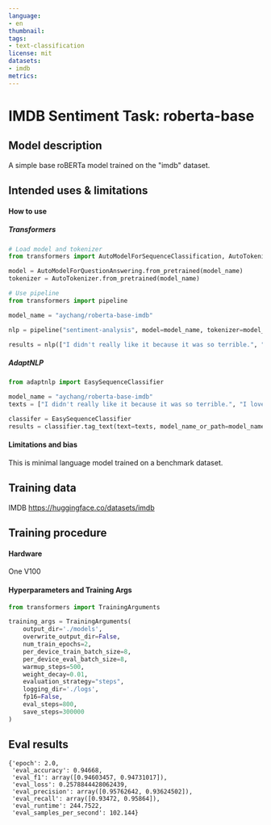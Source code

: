 ```yaml
---
language: 
- en
thumbnail: 
tags:
- text-classification
license: mit
datasets:
- imdb
metrics:
---
```


# IMDB Sentiment Task: roberta-base 

## Model description

A simple base roBERTa model trained on the "imdb" dataset.

## Intended uses & limitations

#### How to use

##### Transformers

```python
# Load model and tokenizer
from transformers import AutoModelForSequenceClassification, AutoTokenizer

model = AutoModelForQuestionAnswering.from_pretrained(model_name)
tokenizer = AutoTokenizer.from_pretrained(model_name)

# Use pipeline
from transformers import pipeline

model_name = "aychang/roberta-base-imdb"

nlp = pipeline("sentiment-analysis", model=model_name, tokenizer=model_name)

results = nlp(["I didn't really like it because it was so terrible.", "I love how easy it is to watch and get good results."])
```

##### AdaptNLP

```python
from adaptnlp import EasySequenceClassifier

model_name = "aychang/roberta-base-imdb"
texts = ["I didn't really like it because it was so terrible.", "I love how easy it is to watch and get good results."]

classifer = EasySequenceClassifier
results = classifier.tag_text(text=texts, model_name_or_path=model_name, mini_batch_size=2)
```

#### Limitations and bias

This is minimal language model trained on a benchmark dataset.

## Training data

IMDB https://huggingface.co/datasets/imdb

## Training procedure

#### Hardware
One V100

#### Hyperparameters and Training Args
```python
from transformers import TrainingArguments

training_args = TrainingArguments(
    output_dir='./models',
    overwrite_output_dir=False,
    num_train_epochs=2,
    per_device_train_batch_size=8,
    per_device_eval_batch_size=8,
    warmup_steps=500,
    weight_decay=0.01,
    evaluation_strategy="steps",
    logging_dir='./logs',
    fp16=False,
    eval_steps=800,
    save_steps=300000
)
```

## Eval results

```
{'epoch': 2.0,
 'eval_accuracy': 0.94668,
 'eval_f1': array([0.94603457, 0.94731017]),
 'eval_loss': 0.2578844428062439,
 'eval_precision': array([0.95762642, 0.93624502]),
 'eval_recall': array([0.93472, 0.95864]),
 'eval_runtime': 244.7522,
 'eval_samples_per_second': 102.144}
```

